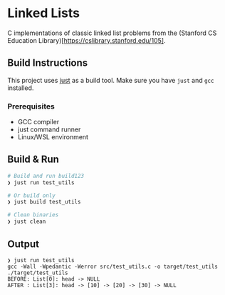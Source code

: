 # Linked Lists

C implementations of classic linked list problems from the (Stanford CS Education Library)[https://cslibrary.stanford.edu/105].

## Build Instructions

This project uses [just](https://github.com/casey/just) as a build tool. Make sure you have `just` and `gcc` installed.

### Prerequisites
- GCC compiler
- just command runner
- Linux/WSL environment

## Build & Run

```bash
# Build and run build123
❯ just run test_utils

# Or build only
❯ just build test_utils

# Clean binaries
❯ just clean
```

## Output

```
❯ just run test_utils
gcc -Wall -Wpedantic -Werror src/test_utils.c -o target/test_utils
./target/test_utils
BEFORE: List[0]: head -> NULL
AFTER : List[3]: head -> [10] -> [20] -> [30] -> NULL
```
